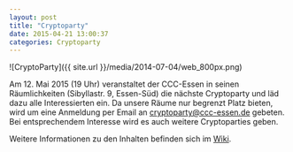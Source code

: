 ```yaml
---
layout: post
title: "Cryptoparty"
date: 2015-04-21 13:00:37
categories: Cryptoparty
---
```

![CryptoParty]({{ site.url }}/media/2014-07-04/web_800px.png)

Am 12. Mai 2015 (19 Uhr) veranstaltet der CCC-Essen in seinen Räumlichkeiten (Sibyllastr. 9, Essen-Süd) die nächste Cryptoparty und läd dazu alle Interessierten ein. Da unsere Räume nur begrenzt Platz bieten, wird um eine Anmeldung per Email an cryptoparty@ccc-essen.de gebeten. Bei entsprechendem Interesse wird es auch weitere Cryptoparties geben.

Weitere Informationen zu den Inhalten befinden sich im [Wiki](https://dokuwiki.chaospott.de/events:crypto_party:crypto_party).
